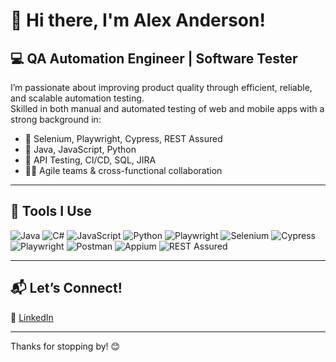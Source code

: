# 👋 Hi there, I'm Alex Anderson!

## 💻 QA Automation Engineer | Software Tester

I’m passionate about improving product quality through efficient, reliable, and scalable automation testing.  
Skilled in both manual and automated testing of web and mobile apps with a strong background in:

- 🧪 Selenium, Playwright, Cypress, REST Assured
- 🧰 Java, JavaScript, Python
- 🧠 API Testing, CI/CD, SQL, JIRA
- 🧑‍💻 Agile teams & cross-functional collaboration

---

## 🔧 Tools I Use
![Java](https://img.shields.io/badge/Java-007396?style=flat&logo=java)
![C#](https://img.shields.io/badge/C%23-239120?style=for-the-badge&logo=c-sharp&logoColor=white)
![JavaScript](https://img.shields.io/badge/JavaScript-F7DF1E?style=for-the-badge&logo=javascript&logoColor=black)
![Python](https://img.shields.io/badge/Python-3776AB?style=for-the-badge&logo=python&logoColor=white)
![Playwright](https://img.shields.io/badge/Playwright-2D2D2D?style=for-the-badge&logo=playwright&logoColor=green)
![Selenium](https://img.shields.io/badge/Selenium-43B02A?style=flat&logo=selenium)
![Cypress](https://img.shields.io/badge/Cypress-17202C?style=for-the-badge&logo=cypress&logoColor=white)
![Playwright](https://img.shields.io/badge/Playwright-2D2D2D?style=flat)
![Postman](https://img.shields.io/badge/Postman-FF6C37?style=flat&logo=postman)
![Appium](https://img.shields.io/badge/Appium-00A3E0?style=for-the-badge&logo=appium&logoColor=white)
![REST Assured](https://img.shields.io/badge/REST%20Assured-6e46ae?style=for-the-badge)

---

## 📬 Let’s Connect!
🔗 [LinkedIn](https://www.linkedin.com/in/alex-resume)

---

Thanks for stopping by! 😊
